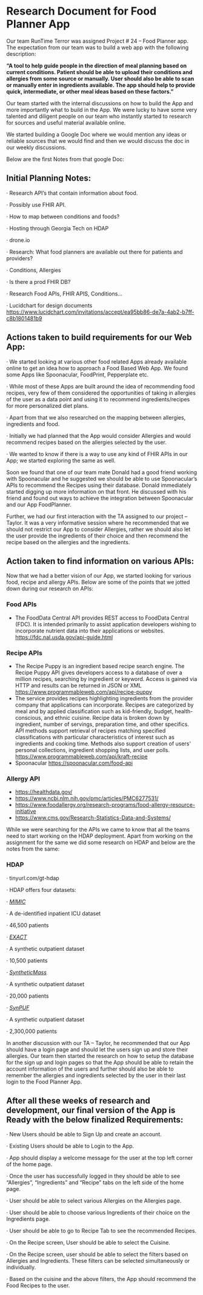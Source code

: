 # **Research Document for Food Planner App**

Our team RunTime Terror was assigned Project # 24 – Food Planner app. The expectation from our team was to build a web app with the following description:

 

**“A tool to help guide people in the direction of meal planning based on current conditions. Patient should be able to upload their conditions and allergies from some source or manually. User should also be able to scan or manually enter in ingredients available. The app should help to provide quick, intermediate, or other meal ideas based on these factors.”**

 

Our team started with the internal discussions on how to build the App and more importantly what to build in the App. We were lucky to have some very talented and diligent people on our team who instantly started to research for sources and useful material available online. 

We started building a Google Doc where we would mention any ideas or reliable sources that we would find and then we would discuss the doc in our weekly discussions.

Below are the first Notes from that google Doc:

## **Initial Planning Notes:**

·     Research API’s that contain information about food.

·     Possibly use FHIR API.

·     How to map between conditions and foods?

·     Hosting through Georgia Tech on HDAP

·     drone.io

·     Research: What food planners are available out there for patients and providers? 

·     Conditions, Allergies 

·     Is there a prod FHIR DB?

·     Research Food APIs, FHIR APIS, Conditions...

·     Lucidchart for design documents https://www.lucidchart.com/invitations/accept/ea95bb86-de7a-4ab2-b7ff-c8b1801481b9

 

## **Actions taken to build requirements for our Web App:**

 

·     We started looking at various other food related Apps already available online to get an idea how to approach a Food Based Web App. We found some Apps like Spoonacular, FoodPrint, Pepperplate etc. 

·     While most of these Apps are built around the idea of recommending food recipes, very few of them considered the opportunities of taking in allergies of the user as a data point and using it to recommend ingredients/recipes for more personalized diet plans.

·     Apart from that we also researched on the mapping between allergies, ingredients and food.

·     Initially we had planned that the App would consider Allergies and would recommend recipes based on the allergies selected by the user.

·     We wanted to know if there is a way to use any kind of FHIR APIs in our App; we started exploring the same as well.

 

Soon we found that one of our team mate Donald had a good friend working with Spoonacular and he suggested we should be able to use Spoonacular’s APIs to recommend the Recipes using their database. Donald immediately started digging up more information on that front. He discussed with his friend and found out ways to achieve the integration between Spoonacular and our App FoodPlanner.

Further, we had our first interaction with the TA assigned to our project – Taylor. It was a very informative session where he recommended that we should not restrict our App to consider Allergies, rather we should also let the user provide the ingredients of their choice and then recommend the recipe based on the allergies and the ingredients. 

## **Action taken to find information on various APIs:**

Now that we had a better vision of our App, we started looking for various food, recipe and allergy APIs. Below are some of the points that we jotted down during our research on APIs:

### Food APIs

- The FoodData     Central API provides REST access to FoodData Central (FDC). It is intended     primarily to assist application developers wishing to incorporate nutrient     data into their applications or websites.
       https://fdc.nal.usda.gov/api-guide.html

### Recipe APIs

- The Recipe     Puppy is an ingredient based recipe search engine. The Recipe Puppy API     gives developers access to a database of over a million recipes, searching     by ingredient or keyword. Access is gained via HTTP and results can be     returned in JSON or XML
       https://www.programmableweb.com/api/recipe-puppy
- The service     provides recipes highlighting ingredients from the provider company that     applications can incorporate. Recipes are categorized by meal and by     applied classification such as kid-friendly, budget, health-conscious, and     ethnic cuisine. Recipe data is broken down by ingredient, number of     servings, preparation time, and other specifics. API methods support     retrieval of recipes matching specified classifications with particular     characteristics of interest such as ingredients and cooking time. Methods     also support creation of users' personal collections, ingredient shopping     lists, and user polls.
       https://www.programmableweb.com/api/kraft-recipe
- Spoonacular https://spoonacular.com/food-api

 

### Allergy API

- https://healthdata.gov/
- https://www.ncbi.nlm.nih.gov/pmc/articles/PMC6277531/
- https://www.foodallergy.org/research-programs/food-allergy-resource-initiative
- https://www.cms.gov/Research-Statistics-Data-and-Systems/

 

While we were searching for the APIs we came to know that all the teams need to start working on the HDAP deployment. Apart from working on the assignment for the same we did some research on HDAP and below are the notes from the same:

 

### HDAP

·     tinyurl.com/gt-hdap

·     HDAP offers four datasets:

·     *[MIMIC](https://mimic.physionet.org/about/mimic/)*

·     A de-identified inpatient ICU dataset

·     46,500 patients 

·     *[EXACT](http://lin)*

·     A synthetic outpatient dataset

·     10,500 patients

·     [*SyntheticMass*](https://syntheticmass.mitre.org/about.html)

·     A synthetic outpatient dataset

·     20,000 patients

·     *[SynPUF](https://www.cms.gov/Research-Statistics-Data-and-Systems/Downloadable-Public-Use-Files/SynPUFs/DE_Syn_PUF.html)*

·     A synthetic outpatient dataset

·     2,300,000 patients

 

In another discussion with our TA – Taylor, he recommended that our App should have a login page and should let the users sign up and store their allergies. Our team then started the research on how to setup the database for the sign up and login pages so that the App should be able to retain the account information of the users and further should also be able to remember the allergies and ingredients selected by the user in their last login to the Food Planner App.

 

## After all these weeks of research and development, our final version of the App is Ready with the below finalized **Requirements**:

·     New Users should be able to Sign Up and create an account.

·     Existing Users should be able to Login to the App.

·     App should display a welcome message for the user at the top left corner of the home page.

·     Once the user has successfully logged in they should be able to see “Allergies”, “Ingredients” and “Recipe” tabs on the left side of the home page.

·     User should be able to select various Allergies on the Allergies page.

·     User should be able to choose various Ingredients of their choice on the Ingredients page.

·     User should be able to go to Recipe Tab to see the recommended Recipes. 

·     On the Recipe screen, User should be able to select the Cuisine.

·     On the Recipe screen, user should be able to select the filters based on Allergies and Ingredients. These filters can be selected simultaneously or individually.

·     Based on the cuisine and the above filters, the App should recommend the Food Recipes to the user.